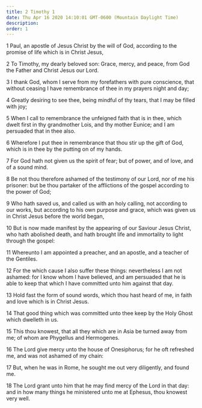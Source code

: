 ```yaml
---
title: 2 Timothy 1
date: Thu Apr 16 2020 14:10:01 GMT-0600 (Mountain Daylight Time)
description: 
order: 1
---
```


<p>
  1 Paul, an apostle of Jesus Christ by the will of God, according to the
  promise of life which is in Christ Jesus,
</p>
<p>
  2 To Timothy, my dearly beloved son: Grace, mercy, and peace, from God the
  Father and Christ Jesus our Lord.
</p>
<p>
  3 I thank God, whom I serve from my forefathers with pure conscience, that
  without ceasing I have remembrance of thee in my prayers night and day;
</p>
<p>
  4 Greatly desiring to see thee, being mindful of thy tears, that I may be
  filled with joy;
</p>
<p>
  5 When I call to remembrance the unfeigned faith that is in thee, which dwelt
  first in thy grandmother Lois, and thy mother Eunice; and I am persuaded that
  in thee also.
</p>
<p>
  6 Wherefore I put thee in remembrance that thou stir up the gift of God, which
  is in thee by the putting on of my hands.
</p>
<p>
  7 For God hath not given us the spirit of fear; but of power, and of love, and
  of a sound mind.
</p>
<p>
  8 Be not thou therefore ashamed of the testimony of our Lord, nor of me his
  prisoner: but be thou partaker of the afflictions of the gospel according to
  the power of God;
</p>
<p>
  9 Who hath saved us, and called us with an holy calling, not according to our
  works, but according to his own purpose and grace, which was given us in
  Christ Jesus before the world began,
</p>
<p>
  10 But is now made manifest by the appearing of our Saviour Jesus Christ, who
  hath abolished death, and hath brought life and immortality to light through
  the gospel:
</p>
<p>
  11 Whereunto I am appointed a preacher, and an apostle, and a teacher of the
  Gentiles.
</p>
<p>
  12 For the which cause I also suffer these things: nevertheless I am not
  ashamed: for I know whom I have believed, and am persuaded that he is able to
  keep that which I have committed unto him against that day.
</p>
<p>
  13 Hold fast the form of sound words, which thou hast heard of me, in faith
  and love which is in Christ Jesus.
</p>
<p>
  14 That good thing which was committed unto thee keep by the Holy Ghost which
  dwelleth in us.
</p>
<p>
  15 This thou knowest, that all they which are in Asia be turned away from me;
  of whom are Phygellus and Hermogenes.
</p>
<p>
  16 The Lord give mercy unto the house of Onesiphorus; for he oft refreshed me,
  and was not ashamed of my chain:
</p>
<p>
  17 But, when he was in Rome, he sought me out very diligently, and found me.
</p>
<p>
  18 The Lord grant unto him that he may find mercy of the Lord in that day: and
  in how many things he ministered unto me at Ephesus, thou knowest very well.
</p>
